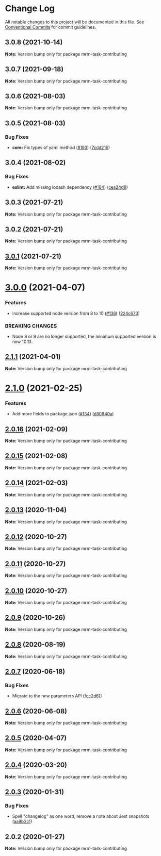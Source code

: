 # Change Log

All notable changes to this project will be documented in this file.
See [Conventional Commits](https://conventionalcommits.org) for commit guidelines.

## 3.0.8 (2021-10-14)

**Note:** Version bump only for package mrm-task-contributing





## 3.0.7 (2021-09-18)

**Note:** Version bump only for package mrm-task-contributing





## 3.0.6 (2021-08-03)

**Note:** Version bump only for package mrm-task-contributing





## 3.0.5 (2021-08-03)


### Bug Fixes

* **core:** Fix types of yaml method ([#190](https://github.com/sapegin/mrm/issues/190)) ([7cdd216](https://github.com/sapegin/mrm/commit/7cdd216681155e44a3d17f4d734a2d6f91fede4c))





## 3.0.4 (2021-08-02)


### Bug Fixes

* **eslint:** Add missing lodash dependency ([#164](https://github.com/sapegin/mrm/issues/164)) ([cea24d8](https://github.com/sapegin/mrm/commit/cea24d80d031c835519db595a3da6a16556be28f))





## 3.0.3 (2021-07-21)

**Note:** Version bump only for package mrm-task-contributing





## 3.0.2 (2021-07-21)

**Note:** Version bump only for package mrm-task-contributing





## [3.0.1](https://github.com/sapegin/mrm/compare/mrm-task-contributing@3.0.0...mrm-task-contributing@3.0.1) (2021-07-21)

**Note:** Version bump only for package mrm-task-contributing





# [3.0.0](https://github.com/sapegin/mrm/compare/mrm-task-contributing@2.1.1...mrm-task-contributing@3.0.0) (2021-04-07)


### Features

* Increase supported node version from 8 to 10 ([#138](https://github.com/sapegin/mrm/issues/138)) ([224c673](https://github.com/sapegin/mrm/commit/224c67332ee71b9e275dbea1435cd9088852ff6f))


### BREAKING CHANGES

* Node 8 or 9 are no longer supported, the minimum supported version is now 10.13.





## [2.1.1](https://github.com/sapegin/mrm/compare/mrm-task-contributing@2.1.0...mrm-task-contributing@2.1.1) (2021-04-01)

**Note:** Version bump only for package mrm-task-contributing





# [2.1.0](https://github.com/sapegin/mrm/compare/mrm-task-contributing@2.0.16...mrm-task-contributing@2.1.0) (2021-02-25)


### Features

* Add more fields to package.json ([#134](https://github.com/sapegin/mrm/issues/134)) ([d80840a](https://github.com/sapegin/mrm/commit/d80840a5e771976ef38cdf8a3b535a412e1097f6))





## [2.0.16](https://github.com/sapegin/mrm/compare/mrm-task-contributing@2.0.15...mrm-task-contributing@2.0.16) (2021-02-09)

**Note:** Version bump only for package mrm-task-contributing





## [2.0.15](https://github.com/sapegin/mrm/compare/mrm-task-contributing@2.0.14...mrm-task-contributing@2.0.15) (2021-02-08)

**Note:** Version bump only for package mrm-task-contributing





## [2.0.14](https://github.com/sapegin/mrm/compare/mrm-task-contributing@2.0.13...mrm-task-contributing@2.0.14) (2021-02-03)

**Note:** Version bump only for package mrm-task-contributing





## [2.0.13](https://github.com/sapegin/mrm/compare/mrm-task-contributing@2.0.12...mrm-task-contributing@2.0.13) (2020-11-04)

**Note:** Version bump only for package mrm-task-contributing





## [2.0.12](https://github.com/sapegin/mrm/compare/mrm-task-contributing@2.0.11...mrm-task-contributing@2.0.12) (2020-10-27)

**Note:** Version bump only for package mrm-task-contributing





## [2.0.11](https://github.com/sapegin/mrm/compare/mrm-task-contributing@2.0.10...mrm-task-contributing@2.0.11) (2020-10-27)

**Note:** Version bump only for package mrm-task-contributing





## [2.0.10](https://github.com/sapegin/mrm/compare/mrm-task-contributing@2.0.9...mrm-task-contributing@2.0.10) (2020-10-27)

**Note:** Version bump only for package mrm-task-contributing





## [2.0.9](https://github.com/sapegin/mrm/compare/mrm-task-contributing@2.0.8...mrm-task-contributing@2.0.9) (2020-10-26)

**Note:** Version bump only for package mrm-task-contributing





## [2.0.8](https://github.com/sapegin/mrm/compare/mrm-task-contributing@2.0.7...mrm-task-contributing@2.0.8) (2020-08-19)

**Note:** Version bump only for package mrm-task-contributing





## [2.0.7](https://github.com/sapegin/mrm/compare/mrm-task-contributing@2.0.6...mrm-task-contributing@2.0.7) (2020-06-18)


### Bug Fixes

* Migrate to the new parameters API ([fcc2d61](https://github.com/sapegin/mrm/commit/fcc2d61be7ec720b0cd4c45e3cb65c6f543a45fb))





## [2.0.6](https://github.com/sapegin/mrm/compare/mrm-task-contributing@2.0.5...mrm-task-contributing@2.0.6) (2020-06-08)

**Note:** Version bump only for package mrm-task-contributing





## [2.0.5](https://github.com/sapegin/mrm/compare/mrm-task-contributing@2.0.4...mrm-task-contributing@2.0.5) (2020-04-07)

**Note:** Version bump only for package mrm-task-contributing





## [2.0.4](https://github.com/sapegin/mrm/compare/mrm-task-contributing@2.0.3...mrm-task-contributing@2.0.4) (2020-03-20)

**Note:** Version bump only for package mrm-task-contributing





## [2.0.3](https://github.com/sapegin/mrm/compare/mrm-task-contributing@2.0.2...mrm-task-contributing@2.0.3) (2020-01-31)


### Bug Fixes

* Spell "changelog" as one word, remove a note about Jest snapshots ([aa9b2c1](https://github.com/sapegin/mrm/commit/aa9b2c19a47bac19fea5de3339650d6e1f051916))





## 2.0.2 (2020-01-27)

**Note:** Version bump only for package mrm-task-contributing
